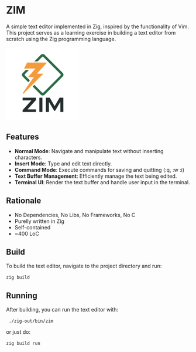 # ZIM

A simple text editor implemented in Zig, inspired by the functionality of Vim. This project serves as a learning exercise in building a text editor from scratch using the Zig programming language.

<img src="zim.png" width="200" alt="ZIM">

## Features

- **Normal Mode**: Navigate and manipulate text without inserting characters.
- **Insert Mode**: Type and edit text directly.
- **Command Mode**: Execute commands for saving and quitting (:q, :w :i)
- **Text Buffer Management**: Efficiently manage the text being edited.
- **Terminal UI**: Render the text buffer and handle user input in the terminal.

## Rationale

* No Dependencies, No Libs, No Frameworks, No C
* Purelly written in Zig
* Self-contained
* ~400 LoC

## Build

To build the text editor, navigate to the project directory and run:

```
zig build
```

## Running

After building, you can run the text editor with:
```
 ./zig-out/bin/zim
```
or just do:
```
zig build run
```